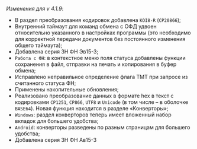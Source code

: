_Изменения для v 4.1.9_:
- В раздел преобразования кодировок добавлена `KOI8-R` (`CP20866`);
- Внутренний таймаут для команд обмена с ОФД удвоен относительно указанного в настройках программы (это необходимо для корректной передачи документов без постоянного изменения общего таймаута);
- Добавлена серия ЗН ФН Эв15-3;
- `Работа с ФН`: в контекстное меню поля статуса добавлены функции сохранения в файл, отправки на печать и копирования в буфер обмена;
- Исправлено неправильное определение флага ТМТ при запросе из считанного статуса ФН;
- Применены накопительные обновления;
- Реализовано преобразование данных в формате hex в текст с кодировками `CP1251`, `CP866`, `UTF8` и `Unicode` (в том числе – в оболочке `BASE64`). Новая функция находится в разделе «Конверторы»;
- `Windows`: раздел конверторов теперь имеет вложенный набор вкладок для большего удобства;
- `Android`: конверторы разведены по разным страницам для большего удобства;
- Добавлена серия ЗН ФН Ав15-3
